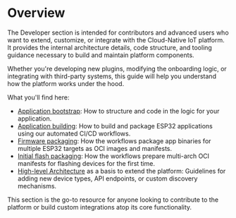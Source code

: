 # Overview

The Developer section is intended for contributors and advanced users who want to extend, customize, or integrate with the Cloud-Native IoT platform. It provides the internal architecture details, code structure, and tooling guidance necessary to build and maintain platform components.

Whether you're developing new plugins, modifying the onboarding logic, or integrating with third-party systems, this guide will help you understand how the platform works under the hood.

What you'll find here:

- [Application bootstrap](applications.md): How to structure and code in the logic for your application.
- [Application building](build_automation.md): How to build and package ESP32 applications using our automated CI/CD workflows.
- [Firmware packaging](firmware_packaging.md): How the workflows package app binaries for multiple ESP32 targets as OCI images and manifests.
- [Initial flash packaging](initial_flash_packaging.md): How the workflows prepare multi-arch OCI manifests for flashing devices for the first time.
- [High-level Architecture](architecture.md) as a basis to extend the platform: Guidelines for adding new device types, API endpoints, or custom discovery mechanisms.

This section is the go-to resource for anyone looking to contribute to the platform or build custom integrations atop its core functionality.
